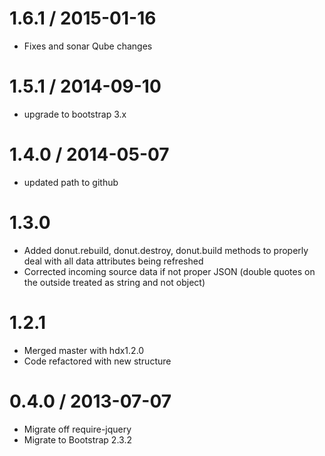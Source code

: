 1.6.1 / 2015-01-16
==================
* Fixes and sonar Qube changes

1.5.1 / 2014-09-10
===================
* upgrade to bootstrap 3.x

1.4.0 / 2014-05-07
==================
* updated path to github

1.3.0
==========
* Added donut.rebuild, donut.destroy, donut.build methods to properly deal with all data attributes being refreshed
* Corrected incoming source data if not proper JSON (double quotes on the outside treated as string and not object)

1.2.1
==========
* Merged master with hdx1.2.0
* Code refactored with new structure

0.4.0 / 2013-07-07
==================
* Migrate off require-jquery
* Migrate to Bootstrap 2.3.2


